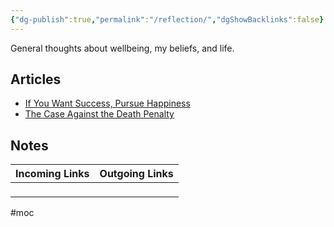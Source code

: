 ```yaml
---
{"dg-publish":true,"permalink":"/reflection/","dgShowBacklinks":false}
---
```



General thoughts about wellbeing, my beliefs, and life.

## Articles

- [If You Want Success, Pursue Happiness](https://www.theatlantic.com/family/archive/2022/10/prioritizing-happiness-before-success/671714/?utm_source=feed)
- [The Case Against the Death Penalty](https://www.theatlantic.com/newsletters/archive/2022/10/the-case-against-the-death-penalty/671716/?utm_source=feed)


## Notes

| Incoming Links | Outgoing Links |
| -------------- | -------------- |
| <ul></ul>      | <ul></ul>      |


#moc 